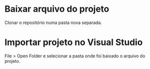 # Baixar arquivo do projeto

Clonar o repositório numa pasta nova separada.

# Importar projeto no Visual Studio

File > Open Folder e selecionar a pasta onde foi baixado o arquivo do projeto.
